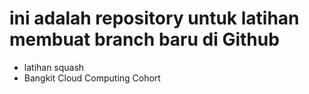 # ini adalah repository untuk latihan membuat branch baru di Github
+ latihan squash
+ Bangkit Cloud Computing Cohort
